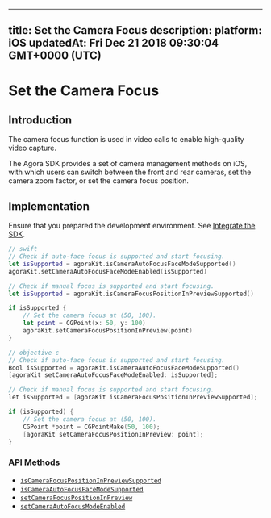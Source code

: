 
---
title: Set the Camera Focus
description: 
platform: iOS
updatedAt: Fri Dec 21 2018 09:30:04 GMT+0000 (UTC)
---
# Set the Camera Focus
## Introduction

The camera focus function is used in video calls to enable high-quality video capture.

The Agora SDK provides a set of camera management methods on iOS, with which users can switch between the front and rear cameras, set the camera zoom factor, or set the camera focus position.

## Implementation

Ensure that you prepared the development environment. See [Integrate the SDK](../../en/Video/ios_video.md).

```swift
// swift
// Check if auto-face focus is supported and start focusing.
let isSupported = agoraKit.isCameraAutoFocusFaceModeSupported()
agoraKit.setCameraAutoFocusFaceModeEnabled(isSupported)

// Check if manual focus is supported and start focusing.
let isSupported = agoraKit.isCameraFocusPositionInPreviewSupported()

if isSupported {
	// Set the camera focus at (50, 100).
	let point = CGPoint(x: 50, y: 100)
	agoraKit.setCameraFocusPositionInPreview(point)
}
```

```objective-c
// objective-c
// Check if auto-face focus is supported and start focusing.
Bool isSupported = agoraKit.isCameraAutoFocusFaceModeSupported()
[agoraKit setCameraAutoFocusFaceModeEnabled: isSupported];

// Check if manual focus is supported and start focusing.
let isSupported = [agoraKit isCameraFocusPositionInPreviewSupported];

if (isSupported) {
	// Set the camera focus at (50, 100).
	CGPoint *point = CGPointMake(50, 100);
	[agoraKit setCameraFocusPositionInPreview: point];
}
```

### API Methods

- [`isCameraFocusPositionInPreviewSupported`](https://docs.agora.io/en/Video/API%20Reference/oc/Classes/AgoraRtcEngineKit.html#//api/name/isCameraFocusPositionInPreviewSupported)
- [`isCameraAutoFocusFaceModeSupported`](https://docs.agora.io/en/Video/API%20Reference/oc/Classes/AgoraRtcEngineKit.html#//api/name/isCameraAutoFocusFaceModeSupported)
- [`setCameraFocusPositionInPreview`](https://docs.agora.io/en/Video/API%20Reference/oc/Classes/AgoraRtcEngineKit.html#//api/name/setCameraFocusPositionInPreview:)
- [`setCameraAutoFocusModeEnabled`](https://docs.agora.io/en/Video/API%20Reference/oc/Classes/AgoraRtcEngineKit.html#//api/name/setCameraAutoFocusFaceModeEnabled:)
